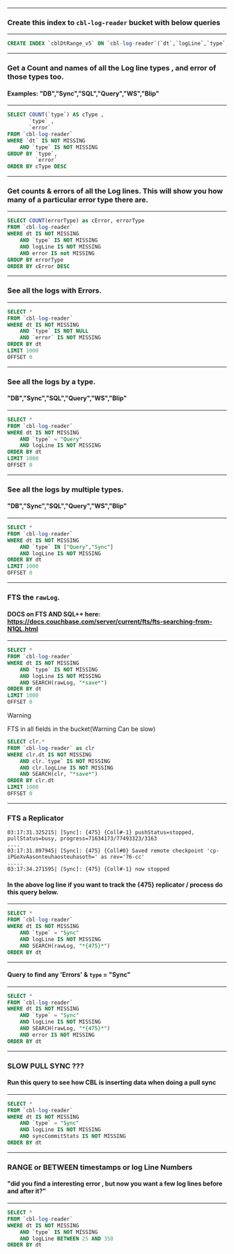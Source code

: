 
----------------------------------------------------------------------------------------------------------

### Create this index to `cbl-log-reader` bucket with below queries

----------------------------------------------------------------------------------------------------------
```SQL
CREATE INDEX `cblDtRange_v5` ON `cbl-log-reader`(`dt`,`logLine`,`type`,`error`,`fileName`)
```


----------------------------------------------------------------------------------------------------------

### Get a Count and names of all the Log line types , and error of those types too.

#### Examples: "DB","Sync","SQL","Query","WS","Blip"

----------------------------------------------------------------------------------------------------------
```SQL
SELECT COUNT(`type`) AS cType ,
       `type` ,
       `error`
FROM `cbl-log-reader`
WHERE `dt` IS NOT MISSING
    AND `type` IS NOT MISSING
GROUP BY `type`,
         `error`
ORDER BY cType DESC
```


----------------------------------------------------------------------------------------------------------

### Get counts & errors of all the Log lines. This will show you how many of a particular error type there are.

----------------------------------------------------------------------------------------------------------

```SQL
SELECT COUNT(errorType) as cError, errorType
FROM `cbl-log-reader`
WHERE dt IS NOT MISSING
    AND `type` IS NOT MISSING
    AND logLine IS NOT MISSING
    AND error IS not MISSING
GROUP BY errorType
ORDER BY cError DESC
```

----------------------------------------------------------------------------------------------------------

### See all the logs with Errors.

----------------------------------------------------------------------------------------------------------

```SQL
SELECT *
FROM `cbl-log-reader`
WHERE dt IS NOT MISSING
    AND `type` IS NOT NULL
    AND `error` IS NOT MISSING
ORDER BY dt
LIMIT 1000
OFFSET 0
```


----------------------------------------------------------------------------------------------------------

### See all the logs by a type.

#### "DB","Sync","SQL","Query","WS","Blip"

----------------------------------------------------------------------------------------------------------

```SQL
SELECT *
FROM `cbl-log-reader`
WHERE dt IS NOT MISSING
    AND `type` = "Query"
    AND logLine IS NOT MISSING
ORDER BY dt
LIMIT 1000
OFFSET 0
```


----------------------------------------------------------------------------------------------------------

### See all the logs by multiple types.

#### "DB","Sync","SQL","Query","WS","Blip"

----------------------------------------------------------------------------------------------------------

```SQL
SELECT *
FROM `cbl-log-reader`
WHERE dt IS NOT MISSING
    AND `type` IN ["Query","Sync"]
    AND logLine IS NOT MISSING
ORDER BY dt
LIMIT 1000
OFFSET 0
```


----------------------------------------------------------------------------------------------------------

### FTS the `rawLog`.

#### DOCS on FTS AND SQL++ here: https://docs.couchbase.com/server/current/fts/fts-searching-from-N1QL.html

----------------------------------------------------------------------------------------------------------

```SQL
SELECT *
FROM `cbl-log-reader`
WHERE dt IS NOT MISSING
    AND `type` IS NOT MISSING
    AND logLine IS NOT MISSING
    AND SEARCH(rawLog, "*save*")
ORDER BY dt
LIMIT 1000
OFFSET 0
```


> [!WARNING]  
> FTS in all fields in the bucket(Warning Can be slow)


```SQL
SELECT clr.*
FROM `cbl-log-reader` as clr
WHERE clr.dt IS NOT MISSING
    AND clr.`type` IS NOT MISSING
    AND clr.logLine IS NOT MISSING
    AND SEARCH(clr, "*save*")
ORDER BY clr.dt
LIMIT 1000
OFFSET 0
```

----
### FTS a Replicator

```log
03:17:31.325215| [Sync]: {475} {Coll#-1} pushStatus=stopped, pullStatus=busy, progress=71634173/77493323/3163
....
03:17:31.897945| [Sync]: {475} {Coll#0} Saved remote checkpoint 'cp-iPGeXvAasonteuhaosteuhasoth=' as rev='76-cc'
.....
03:17:34.271595| [Sync]: {475} {Coll#-1} now stopped
```

#### In the above log line if you want to track the {475} replicator / process do this query below.
----

```SQL
SELECT *
FROM `cbl-log-reader`
WHERE dt IS NOT MISSING
    AND `type` = "Sync"
    AND logLine IS NOT MISSING
    AND SEARCH(rawLog, "*{475}*")
ORDER BY dt
```
----

#### Query to find any 'Errors' & `type` = "Sync" 

----

```SQL
SELECT *
FROM `cbl-log-reader`
WHERE dt IS NOT MISSING
    AND `type` = "Sync"
    AND logLine IS NOT MISSING
    AND SEARCH(rawLog, "*{475}*")
    AND error IS NOT MISSING
ORDER BY dt
```

----------------------------------------------------------------------------------------------------------

### SLOW PULL SYNC ???

#### Run this query to see how CBL is inserting data when doing a pull sync

----------------------------------------------------------------------------------------------------------

```SQL
SELECT *
FROM `cbl-log-reader`
WHERE dt IS NOT MISSING
    AND `type` = "Sync"
    AND logLine IS NOT MISSING
    AND syncCommitStats IS NOT MISSING
ORDER BY dt
```


----------------------------------------------------------------------------------------------------------

### RANGE or BETWEEN timestamps or log Line Numbers

#### "did you find a interesting error , but now you want a few log lines before and after it?"

----------------------------------------------------------------------------------------------------------
```SQL
SELECT *
FROM `cbl-log-reader`
WHERE dt IS NOT MISSING
    AND `type` IS NOT MISSING
    AND logLine BETWEEN 25 AND 350
ORDER BY dt
```